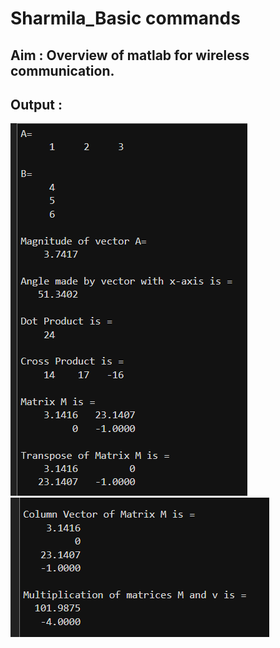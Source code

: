 # Sharmila_Basic commands

## Aim : Overview of matlab for wireless communication.


## Output :
![Output ](<Screenshot 2024-04-20 233128.png>)
![Output ](<Screenshot 2024-04-20 233248.png>)
  
